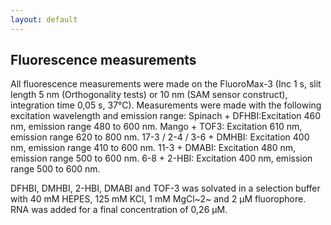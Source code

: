 ```yaml
---
layout: default
---
```


## Fluorescence measurements

All fluorescence measurements were made on the FluoroMax-3 (Inc 1 s, slit length 5 nm (Orthogonality tests) or 10 nm (SAM sensor construct), integration time 0,05 s, 37°C). 
Measurements were made with the following excitation wavelength and emission range:
Spinach + DFHBI:Excitation 460 nm, emission range 480 to 600 nm. 
Mango + TOF3: Excitation 610 nm, emission range 620 to 800 nm. 
17-3 / 2-4 / 3-6 + DMHBI: Excitation 400 nm, emission range 410 to 600 nm. 
11-3 + DMABI: Excitation 480 nm, emission range 500 to 600 nm. 
6-8 + 2-HBI: Excitation 400 nm, emission range 500 to 600 nm. 

DFHBI, DMHBI, 2-HBI, DMABI and TOF-3 was solvated in a selection buffer with 40 mM HEPES, 125 mM KCl, 1 mM MgCl~2~ and 2 µM fluorophore. RNA was added for a final concentration of 0,26 µM. 

